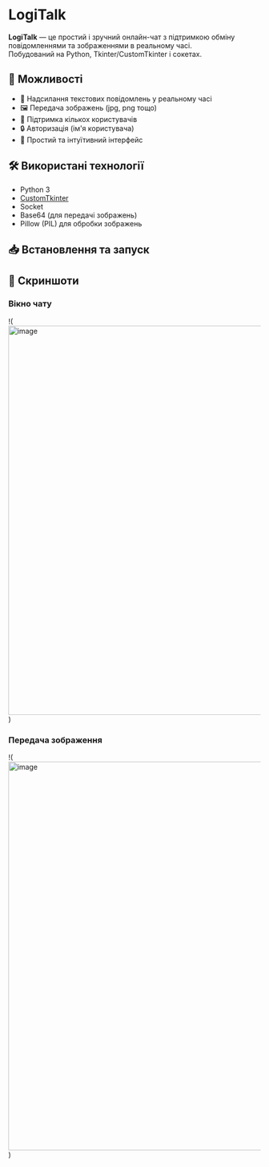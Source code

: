 # LogiTalk

**LogiTalk** — це простий і зручний онлайн-чат з підтримкою обміну повідомленнями та зображеннями в реальному часі.  
Побудований на Python, Tkinter/CustomTkinter і сокетах.
## 🚀 Можливості
- 📩 Надсилання текстових повідомлень у реальному часі  
- 🖼 Передача зображень (jpg, png тощо)  
- 👥 Підтримка кількох користувачів  
- 🔒 Авторизація (ім'я користувача)  
- 💬 Простий та інтуїтивний інтерфейс

## 🛠 Використані технології
- Python 3
- [CustomTkinter](https://github.com/TomSchimansky/CustomTkinter)
- Socket
- Base64 (для передачі зображень)
- Pillow (PIL) для обробки зображень

## 📥 Встановлення та запуск

## 📸 Скриншоти

### Вікно чату
!(<img width="942" height="776" alt="image" src="https://github.com/user-attachments/assets/fe0e8a09-6bfc-45d3-a8fa-ad892d302ed6" />)

### Передача зображення
!(<img width="942" height="775" alt="image" src="https://github.com/user-attachments/assets/6f7d45df-8317-44cc-925e-21f8402d82ad" />)

